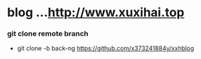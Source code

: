 # blog ...http://www.xuxihai.top

### git clone remote branch
* git clone -b back-ng https://github.com/x373241884y/xxhblog